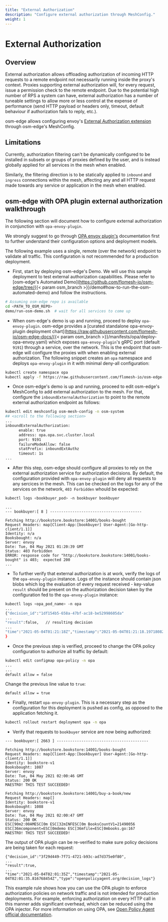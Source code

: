 ```yaml
---
title: "External Authorization"
description: "Configure external authorization through MeshConfig."
weight: 1
---
```

# External Authorization

## Overview
External authorization allows offloading authorization of incoming HTTP requests to a remote endpoint not necessarily running inside the proxy's context.
Proxies supporting external authorization will, for every request, issue a permission check to the remote endpoint. Due to the potential high number of RPS a system can have, external authorization has a number of tuneable settings to allow more or less control at the expense of performance (send HTTP payload or headers only, timeout, default behaviour if authorization fails to reply, etc.).

osm-edge allows configuring envoy's [External Authorization extension](https://www.envoyproxy.io/docs/envoy/latest/configuration/http/http_filters/ext_authz_filter) through osm-edge's MeshConfig.

## Limitations
Currently, authorization filtering can't be dynamically configured to be installed in subsets or groups of proxies defined by the user, and is instead globally applied for all services in the mesh when enabled.

Similarly, the filtering direction is to be statically applied to  `inbound` and `ingress` connections within the mesh, affecting any and all HTTP request made towards any service or application in the mesh when enabled.


## osm-edge with OPA plugin external authorization walkthrough
The following section will document how to configure external authorization in conjunction with `opa-envoy-plugin`.

We strongly suggest to go through [OPA envoy plugin's](https://github.com/open-policy-agent/opa-envoy-plugin) documentation first to further understand their configuration options and deployment models.

The following example uses a single, remote (over the network) endpoint to validate all traffic. This configuration is not recommended for a production deployment.

- First, start by deploying osm-edge's Demo. We will use this sample deployment to test external authorization capabilities. Please refer to [osm-edge's Automated Demo](https://github.com/flomesh-io/osm-edge/tree/{{< param osm_branch >}}/demo#how-to-run-the-osm-automated-demo) and follow the instructions.

```bash
# Assuming osm-edge repo is available
cd <PATH_TO_OSM_REPO>
demo/run-osm-demo.sh  # wait for all services to come up
```

- When osm-edge's demo is up and running, proceed to deploy `opa-envoy-plugin`. osm-edge provides a [curated standalone opa-envoy-plugin deployment chart](https://raw.githubusercontent.com/flomesh-io/osm-edge-docs/{{< param osm_branch >}}/manifests/opa/deploy-opa-envoy.yaml) which exposes `opa-envoy-plugin`'s gRPC port (default `9191`) through a service, over the network. This is the endpoint that osm-edge will configure the proxies with when enabling external authorization. The following snippet creates an `opa` namespace and deploys `opa-envoy-plugin` in it with minimal deny-all configuration:

```bash
kubectl create namespace opa
kubectl apply -f https://raw.githubusercontent.com/flomesh-io/osm-edge-docs/{{< param osm_branch >}}/manifests/opa/deploy-opa-envoy.yaml
```

- Once osm-edge's demo is up and running, proceed to edit osm-edge's MeshConfig to add external authorization to the mesh. For that, configure the `inboundExternalAuthorization` to point to the remote external authorization endpoint as follows:

```bash
kubectl edit meshconfig osm-mesh-config -n osm-system
## <scroll to the following section>
...
inboundExternalAuthorization:
      enable: true
      address: opa.opa.svc.cluster.local
      port: 9191
      failureModeAllow: false
      statPrefix: inboundExtAuthz
      timeout: 1s
...
```

- After this step, osm-edge should configure all proxies to rely on the external authorization service for authorization decisions. By default, the configuration provided with `opa-envoy-plugin` will deny all requests to any sercices in the mesh. This can be checked on the logs for any of the services on the network, `403 Forbidden` whould be expected:
```bash
kubectl logs <bookbuyer_pod> -n bookbuyer bookbuyer
```
```console
...
--- bookbuyer:[ 8 ] -----------------------------------------

Fetching http://bookstore.bookstore:14001/books-bought
Request Headers: map[Client-App:[bookbuyer] User-Agent:[Go-http-client/1.1]]
Identity: n/a
Booksbought: n/a
Server: envoy
Date: Tue, 04 May 2021 01:20:39 GMT
Status: 403 Forbidden
ERROR: response code for "http://bookstore.bookstore:14001/books-bought" is 403;  expected 200
...
```

- To further verify that external authorization is at work, verify the logs of the `opa-envoy-plugin` instance. Logs of the instance should contain json blobs which log the evaluation of every request received - key-value `result` should be present on the authorization decision taken by the configuration fed to the `opa-envoy-plugin` instance:
```bash
kubectl logs <opa_pod_name> -n opa
...
{"decision_id":"1df154b5-658a-47bf-ac18-be52998605da"
...
"result":false,   // resulting decision
...
"time":"2021-05-04T01:21:18Z","timestamp":"2021-05-04T01:21:18.1971808Z","type":"openpolicyagent.org/decision_logs"
}
```

- Once the previous step is verified, proceed to change the OPA policy configuration to authorize all traffic by default:

```bash
kubectl edit configmap opa-policy -n opa
...
...
default allow = false
```
Change the previous line value to `true`:
```console
default allow = true
```

- Finally, restart `opa-envoy-plugin`. This is a necessary step as the configuration for this deployment is pushed as config, as opposed to the application fetching it.
```bash
kubectl rollout restart deployment opa -n opa
```

- Verify that requests to `bookbuyer` service are now being authorized:
```console
--- bookbuyer:[ 2663 ] -----------------------------------------

Fetching http://bookstore.bookstore:14001/books-bought
Request Headers: map[Client-App:[bookbuyer] User-Agent:[Go-http-client/1.1]]
Identity: bookstore-v1
Booksbought: 1087
Server: envoy
Date: Tue, 04 May 2021 02:00:46 GMT
Status: 200 OK
MAESTRO! THIS TEST SUCCEEDED!

Fetching http://bookstore.bookstore:14001/buy-a-book/new
Request Headers: map[]
Identity: bookstore-v1
Booksbought: 1088
Server: envoy
Date: Tue, 04 May 2021 02:00:47 GMT
Status: 200 OK
ESC[90m2:00AMESC[0m ESC[32mINFESC[0m BooksCountV1=21490056 ESC[36mcomponent=ESC[0mdemo ESC[36mfile=ESC[0mbooks.go:167
MAESTRO! THIS TEST SUCCEEDED!
```

The output of OPA plugin can be re-verified to make sure policy decisions are being taken for each request:
```
{"decision_id":"3f29d449-7f71-4721-b93c-ad7d375e0f80",
...
"result":true,
...
"time":"2021-05-04T02:01:35Z","timestamp":"2021-05-04T02:01:35.816768454Z","type":"openpolicyagent.org/decision_logs"}
```

This example rule shows how you can use the OPA plugin to enforce authorization policies on network traffic and is not intended for production deployments. For example, enforcing authorization on every HTTP call in this manner adds significant overhead, which can be reduced using the OPA injector. For more information on using OPA, see [Open Policy Agent official documentation](https://www.openpolicyagent.org/docs/latest/).
